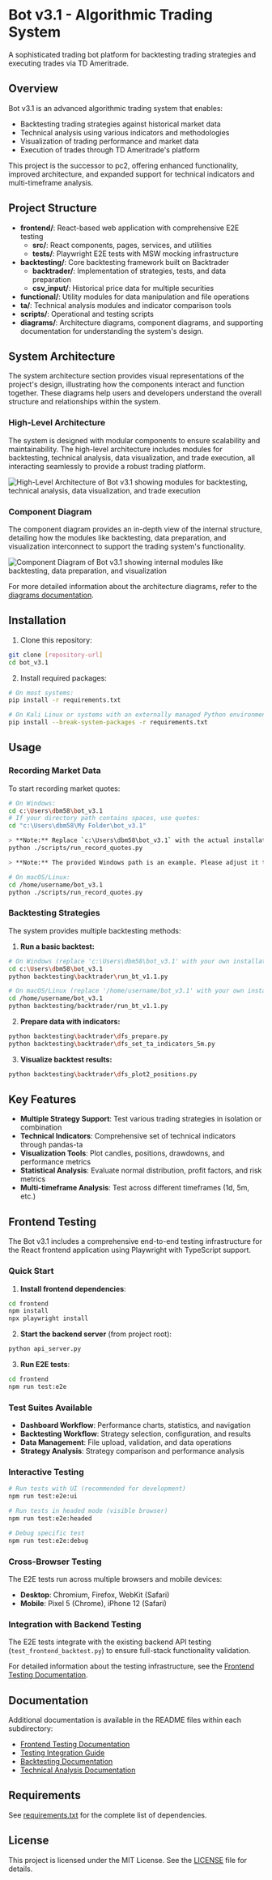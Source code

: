 # Bot v3.1 - Algorithmic Trading System

A sophisticated trading bot platform for backtesting trading strategies and executing trades via TD Ameritrade.

## Overview

Bot v3.1 is an advanced algorithmic trading system that enables:

- Backtesting trading strategies against historical market data
- Technical analysis using various indicators and methodologies
- Visualization of trading performance and market data
- Execution of trades through TD Ameritrade's platform

This project is the successor to pc2, offering enhanced functionality, improved architecture, and expanded support for technical indicators and multi-timeframe analysis.

## Project Structure

- **frontend/**: React-based web application with comprehensive E2E testing
  - **src/**: React components, pages, services, and utilities
  - **tests/**: Playwright E2E tests with MSW mocking infrastructure
- **backtesting/**: Core backtesting framework built on Backtrader
  - **backtrader/**: Implementation of strategies, tests, and data preparation
  - **csv_input/**: Historical price data for multiple securities
- **functional/**: Utility modules for data manipulation and file operations
- **ta/**: Technical analysis modules and indicator comparison tools
- **scripts/**: Operational and testing scripts
- **diagrams/**: Architecture diagrams, component diagrams, and supporting documentation for understanding the system's design.

## System Architecture

The system architecture section provides visual representations of the project's design, illustrating how the components interact and function together. These diagrams help users and developers understand the overall structure and relationships within the system.

### High-Level Architecture

The system is designed with modular components to ensure scalability and maintainability. The high-level architecture includes modules for backtesting, technical analysis, data visualization, and trade execution, all interacting seamlessly to provide a robust trading platform.

![High-Level Architecture of Bot v3.1 showing modules for backtesting, technical analysis, data visualization, and trade execution](diagrams/architecture_diagram.png)

### Component Diagram

The component diagram provides an in-depth view of the internal structure, detailing how the modules like backtesting, data preparation, and visualization interconnect to support the trading system's functionality.

![Component Diagram of Bot v3.1 showing internal modules like backtesting, data preparation, and visualization](diagrams/component_diagram.png)

For more detailed information about the architecture diagrams, refer to the [diagrams documentation](diagrams/README.md).

## Installation

1. Clone this repository:
```bash
git clone [repository-url]
cd bot_v3.1
```

2. Install required packages:
```bash
# On most systems:
pip install -r requirements.txt

# On Kali Linux or systems with an externally managed Python environment, use:
pip install --break-system-packages -r requirements.txt
```

## Usage

### Recording Market Data

To start recording market quotes:

```bash
# On Windows:
cd c:\Users\dbm58\bot_v3.1
# If your directory path contains spaces, use quotes:
cd "c:\Users\dbm58\My Folder\bot_v3.1"

> **Note:** Replace `c:\Users\dbm58\bot_v3.1` with the actual installation path in your environment, and wrap the path in quotes if it contains spaces (e.g., `"c:\Users\dbm58\My Folder\bot_v3.1"`).
python ./scripts/run_record_quotes.py

> **Note:** The provided Windows path is an example. Please adjust it to match your own installation directory.

# On macOS/Linux:
cd /home/username/bot_v3.1
python ./scripts/run_record_quotes.py
```

### Backtesting Strategies

The system provides multiple backtesting methods:

1. **Run a basic backtest:**
```bash
# On Windows (replace 'c:\Users\dbm58\bot_v3.1' with your own installation path):
cd c:\Users\dbm58\bot_v3.1
python backtesting\backtrader\run_bt_v1.1.py

# On macOS/Linux (replace '/home/username/bot_v3.1' with your own installation path):
cd /home/username/bot_v3.1
python backtesting/backtrader/run_bt_v1.1.py
```

2. **Prepare data with indicators:**
```bash
python backtesting\backtrader\dfs_prepare.py
python backtesting\backtrader\dfs_set_ta_indicators_5m.py
```

3. **Visualize backtest results:**
```bash
python backtesting\backtrader\dfs_plot2_positions.py
```

## Key Features

- **Multiple Strategy Support**: Test various trading strategies in isolation or combination
- **Technical Indicators**: Comprehensive set of technical indicators through pandas-ta
- **Visualization Tools**: Plot candles, positions, drawdowns, and performance metrics
- **Statistical Analysis**: Evaluate normal distribution, profit factors, and risk metrics
- **Multi-timeframe Analysis**: Test across different timeframes (1d, 5m, etc.)

## Frontend Testing

The Bot v3.1 includes a comprehensive end-to-end testing infrastructure for the React frontend application using Playwright with TypeScript support.

### Quick Start

1. **Install frontend dependencies**:
```bash
cd frontend
npm install
npx playwright install
```

2. **Start the backend server** (from project root):
```bash
python api_server.py
```

3. **Run E2E tests**:
```bash
cd frontend
npm run test:e2e
```

### Test Suites Available

- **Dashboard Workflow**: Performance charts, statistics, and navigation
- **Backtesting Workflow**: Strategy selection, configuration, and results
- **Data Management**: File upload, validation, and data operations
- **Strategy Analysis**: Strategy comparison and performance analysis

### Interactive Testing

```bash
# Run tests with UI (recommended for development)
npm run test:e2e:ui

# Run tests in headed mode (visible browser)
npm run test:e2e:headed

# Debug specific test
npm run test:e2e:debug
```

### Cross-Browser Testing

The E2E tests run across multiple browsers and mobile devices:
- **Desktop**: Chromium, Firefox, WebKit (Safari)
- **Mobile**: Pixel 5 (Chrome), iPhone 12 (Safari)

### Integration with Backend Testing

The E2E tests integrate with the existing backend API testing (`test_frontend_backtest.py`) to ensure full-stack functionality validation.

For detailed information about the testing infrastructure, see the [Frontend Testing Documentation](FRONTEND_TESTING.md).

## Documentation

Additional documentation is available in the README files within each subdirectory:

- [Frontend Testing Documentation](FRONTEND_TESTING.md)
- [Testing Integration Guide](TESTING_INTEGRATION.md)
- [Backtesting Documentation](backtesting/README.md)
- [Technical Analysis Documentation](ta/README.md)

## Requirements

See [requirements.txt](requirements.txt) for the complete list of dependencies.

## License

This project is licensed under the MIT License. See the [LICENSE](LICENSE) file for details.
